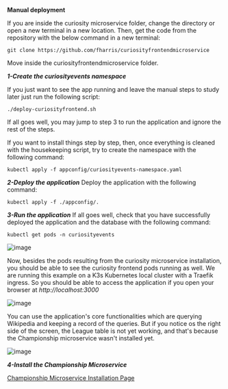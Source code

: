 **Manual deployment**

If you are inside the curiosity microservice folder, change the directory or open a new terminal in a new location. Then, get the code from the repository with the below command in a new terminal:

```
git clone https://github.com/fharris/curiosityfrontendmicroservice
```

Move inside the curiosityfrontendmicroservice folder. 

***1-Create the curiosityevents namespace***


If you just want to see the app running and leave the manual steps to study later just run the following script:

```
./deploy-curiosityfrontend.sh
```

If all goes well, you may jump to step 3 to run the application and ignore the rest of the steps.

If you want to install things step by step, then, once everything is cleaned with the housekeeping script, try to create the namespace with the following command:

```
kubectl apply -f appconfig/curiosityevents-namespace.yaml
```

***2-Deploy the application***
Deploy the application with the following command:

```
kubectl apply -f ./appconfig/.
```

***3-Run the application***
If all goes well, check that you have successfully deployed the application and the database with the following command:

```
kubectl get pods -n curiosityevents
```

![image](https://github.com/fharris/curiosityfrontendmicroservice/assets/17484224/c2654116-cc71-47f2-8f62-7dd80e61b7a3)


Now, besides the pods resulting from the curiosity microservice installation, you should be able to see the curiosity frontend pods running as well. We are running this example on a K3s Kubernetes local cluster with a Traefik ingress. 
So you should be able to access the application if you open your browser at *http://localhost:3000*


![image](https://github.com/fharris/curiosityfrontendmicroservice/assets/17484224/14dee900-71b3-4d14-967a-6fe5ca7366ed)


You can use the application's core functionalities which are querying Wikipedia and keeping a record of the queries. But if you notice os the right side of the screen, the League table is not yet working, and that's because the Championship microservice wasn't installed yet.

![image](https://github.com/fharris/curiosityfrontendmicroservice/assets/17484224/23ae2750-64ec-46bd-870c-542a97111dce)

***4-Install the Championship Microservice***

[Championship Microservice Installation Page](https://github.com/fharris/curiositychampionship/blob/main/manual-deployment.md)
